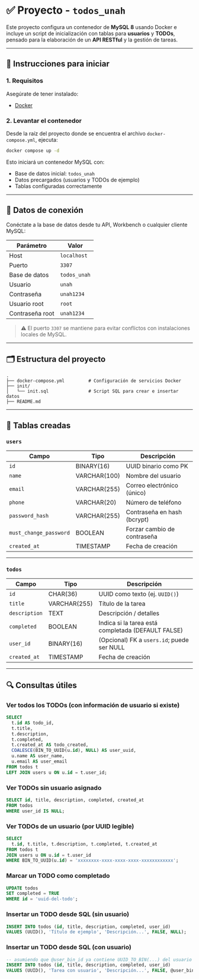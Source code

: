 # ✅ Proyecto - `todos_unah`

Este proyecto configura un contenedor de **MySQL 8** usando Docker e incluye un script de inicialización con tablas para **usuarios** y **TODOs**, pensado para la elaboración de un **API RESTful** y la gestión de tareas.

---

## 🚀 Instrucciones para iniciar

### 1. Requisitos

Asegúrate de tener instalado:

- [Docker](https://www.docker.com/)

### 2. Levantar el contenedor

Desde la raíz del proyecto donde se encuentra el archivo `docker-compose.yml`, ejecuta:

```bash
docker compose up -d
```

Esto iniciará un contenedor MySQL con:

- Base de datos inicial: `todos_unah`
- Datos precargados (usuarios y TODOs de ejemplo)
- Tablas configuradas correctamente

---

## 🔐 Datos de conexión

Conéctate a la base de datos desde tu API, Workbench o cualquier cliente MySQL:

| Parámetro       | Valor          |
|-----------------|----------------|
| Host            | `localhost`    |
| Puerto          | `3307`         |
| Base de datos   | `todos_unah`   |
| Usuario         | `unah`         |
| Contraseña      | `unah1234`     |
| Usuario root    | `root`         |
| Contraseña root | `unah1234`     |

> ⚠️ El puerto `3307` se mantiene para evitar conflictos con instalaciones locales de MySQL.

---

## 🗂 Estructura del proyecto

```
.
├── docker-compose.yml         # Configuración de servicios Docker
├── init/
│   └── init.sql               # Script SQL para crear e insertar datos
├── README.md
```

---

## 🧱 Tablas creadas

### `users`
| Campo                  | Tipo           | Descripción                           |
|------------------------|----------------|----------------------------------------|
| `id`                   | BINARY(16)     | UUID binario como PK                   |
| `name`                 | VARCHAR(100)   | Nombre del usuario                     |
| `email`                | VARCHAR(255)   | Correo electrónico (único)             |
| `phone`                | VARCHAR(20)    | Número de teléfono                     |
| `password_hash`        | VARCHAR(255)   | Contraseña en hash (bcrypt)            |
| `must_change_password` | BOOLEAN        | Forzar cambio de contraseña            |
| `created_at`           | TIMESTAMP      | Fecha de creación                      |

---

### `todos`
| Campo        | Tipo         | Descripción                                           |
|--------------|--------------|-------------------------------------------------------|
| `id`         | CHAR(36)     | UUID como texto (ej. `UUID()`)                        |
| `title`      | VARCHAR(255) | Título de la tarea                                    |
| `description`| TEXT         | Descripción / detalles                                |
| `completed`  | BOOLEAN      | Indica si la tarea está completada (DEFAULT FALSE)    |
| `user_id`    | BINARY(16)   | (Opcional) FK a `users.id`; puede ser NULL           |
| `created_at` | TIMESTAMP    | Fecha de creación                                     |


---

## 🔍 Consultas útiles

### Ver todos los TODOs (con información de usuario si existe)
```sql
SELECT
  t.id AS todo_id,
  t.title,
  t.description,
  t.completed,
  t.created_at AS todo_created,
  COALESCE(BIN_TO_UUID(u.id), NULL) AS user_uuid,
  u.name AS user_name,
  u.email AS user_email
FROM todos t
LEFT JOIN users u ON u.id = t.user_id;
```

### Ver TODOs sin usuario asignado
```sql
SELECT id, title, description, completed, created_at
FROM todos
WHERE user_id IS NULL;
```

### Ver TODOs de un usuario (por UUID legible)
```sql
SELECT
  t.id, t.title, t.description, t.completed, t.created_at
FROM todos t
JOIN users u ON u.id = t.user_id
WHERE BIN_TO_UUID(u.id) = 'xxxxxxxx-xxxx-xxxx-xxxx-xxxxxxxxxxxx';
```

### Marcar un TODO como completado
```sql
UPDATE todos
SET completed = TRUE
WHERE id = 'uuid-del-todo';
```

### Insertar un TODO desde SQL (sin usuario)
```sql
INSERT INTO todos (id, title, description, completed, user_id)
VALUES (UUID(), 'Título de ejemplo', 'Descripción...', FALSE, NULL);
```

### Insertar un TODO desde SQL (con usuario)
```sql
-- asumiendo que @user_bin_id ya contiene UUID_TO_BIN(...) del usuario
INSERT INTO todos (id, title, description, completed, user_id)
VALUES (UUID(), 'Tarea con usuario', 'Descripción...', FALSE, @user_bin_id);
```
